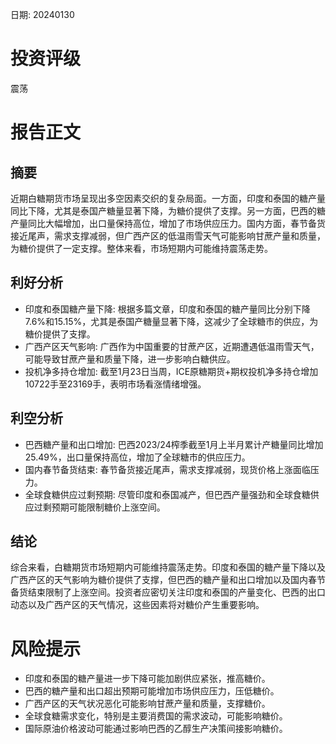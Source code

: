 
日期: 20240130

# 投资评级

震荡

# 报告正文

## 摘要

近期白糖期货市场呈现出多空因素交织的复杂局面。一方面，印度和泰国的糖产量同比下降，尤其是泰国产糖量显著下降，为糖价提供了支撑。另一方面，巴西的糖产量同比大幅增加，出口量保持高位，增加了市场供应压力。国内方面，春节备货接近尾声，需求支撑减弱，但广西产区的低温雨雪天气可能影响甘蔗产量和质量，为糖价提供了一定支撑。整体来看，市场短期内可能维持震荡走势。

## 利好分析

* 印度和泰国糖产量下降: 根据多篇文章，印度和泰国的糖产量同比分别下降7.6%和15.15%，尤其是泰国产糖量显著下降，这减少了全球糖市的供应，为糖价提供了支撑。
* 广西产区天气影响: 广西作为中国重要的甘蔗产区，近期遭遇低温雨雪天气，可能导致甘蔗产量和质量下降，进一步影响白糖供应。
* 投机净多持仓增加: 截至1月23日当周，ICE原糖期货+期权投机净多持仓增加10722手至23169手，表明市场看涨情绪增强。

## 利空分析

* 巴西糖产量和出口增加: 巴西2023/24榨季截至1月上半月累计产糖量同比增加25.49%，出口量保持高位，增加了全球糖市的供应压力。
* 国内春节备货结束: 春节备货接近尾声，需求支撑减弱，现货价格上涨面临压力。
* 全球食糖供应过剩预期: 尽管印度和泰国减产，但巴西产量强劲和全球食糖供应过剩预期可能限制糖价上涨空间。

## 结论

综合来看，白糖期货市场短期内可能维持震荡走势。印度和泰国的糖产量下降以及广西产区的天气影响为糖价提供了支撑，但巴西的糖产量和出口增加以及国内春节备货结束限制了上涨空间。投资者应密切关注印度和泰国的产量变化、巴西的出口动态以及广西产区的天气情况，这些因素将对糖价产生重要影响。

# 风险提示

* 印度和泰国的糖产量进一步下降可能加剧供应紧张，推高糖价。
* 巴西的糖产量和出口超出预期可能增加市场供应压力，压低糖价。
* 广西产区的天气状况恶化可能影响甘蔗产量和质量，支撑糖价。
* 全球食糖需求变化，特别是主要消费国的需求波动，可能影响糖价。
* 国际原油价格波动可能通过影响巴西的乙醇生产决策间接影响糖价。
